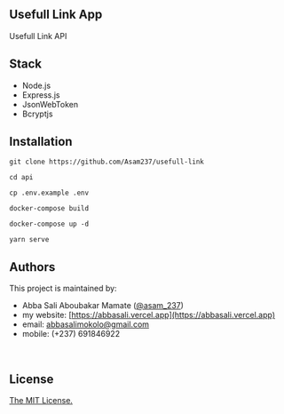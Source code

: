 ## Usefull Link App

Usefull Link API
<br/>

## Stack

- Node.js
- Express.js
- JsonWebToken
- Bcryptjs
  <br/>

## Installation

```
git clone https://github.com/Asam237/usefull-link

cd api

cp .env.example .env

docker-compose build

docker-compose up -d

yarn serve
```

## Authors

This project is maintained by:

- Abba Sali Aboubakar Mamate ([@asam_237](https://twitter.com/asam_237))
- my website: [https://abbasali.vercel.app](https://abbasali.vercel.app)
- email: abbasalimokolo@gmail.com
- mobile: (+237) 691846922

<br/>

## License

[The MIT License.](https://opensource.org/licenses/MIT)

